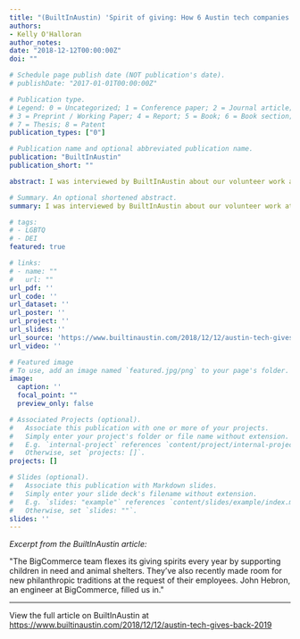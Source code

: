 ```yaml
---
title: "(BuiltInAustin) 'Spirit of giving: How 6 Austin tech companies give back to the community'"
authors:
- Kelly O'Halloran
author_notes:
date: "2018-12-12T00:00:00Z"
doi: ""

# Schedule page publish date (NOT publication's date).
# publishDate: "2017-01-01T00:00:00Z"

# Publication type.
# Legend: 0 = Uncategorized; 1 = Conference paper; 2 = Journal article;
# 3 = Preprint / Working Paper; 4 = Report; 5 = Book; 6 = Book section;
# 7 = Thesis; 8 = Patent
publication_types: ["0"]

# Publication name and optional abbreviated publication name.
publication: "BuiltInAustin"
publication_short: ""

abstract: I was interviewed by BuiltInAustin about our volunteer work at BigCommerce.

# Summary. An optional shortened abstract.
summary: I was interviewed by BuiltInAustin about our volunteer work at BigCommerce

# tags:
# - LGBTQ
# - DEI
featured: true

# links:
# - name: ""
#   url: ""
url_pdf: ''
url_code: ''
url_dataset: ''
url_poster: ''
url_project: ''
url_slides: ''
url_source: 'https://www.builtinaustin.com/2018/12/12/austin-tech-gives-back-2019'
url_video: ''

# Featured image
# To use, add an image named `featured.jpg/png` to your page's folder. 
image:
  caption: ''
  focal_point: ""
  preview_only: false

# Associated Projects (optional).
#   Associate this publication with one or more of your projects.
#   Simply enter your project's folder or file name without extension.
#   E.g. `internal-project` references `content/project/internal-project/index.md`.
#   Otherwise, set `projects: []`.
projects: []

# Slides (optional).
#   Associate this publication with Markdown slides.
#   Simply enter your slide deck's filename without extension.
#   E.g. `slides: "example"` references `content/slides/example/index.md`.
#   Otherwise, set `slides: ""`.
slides: ''
---
```

_Excerpt from the BuiltInAustin article:_

"The BigCommerce team flexes its giving spirits every year by supporting children in need and animal shelters. They’ve also recently made room for new philanthropic traditions at the request of their employees. John Hebron, an engineer at BigCommerce, filled us in."

***

View the full article on BuiltInAustin at <a href='https://www.builtinaustin.com/2018/12/12/austin-tech-gives-back-2019' target='new'>https://www.builtinaustin.com/2018/12/12/austin-tech-gives-back-2019</a>